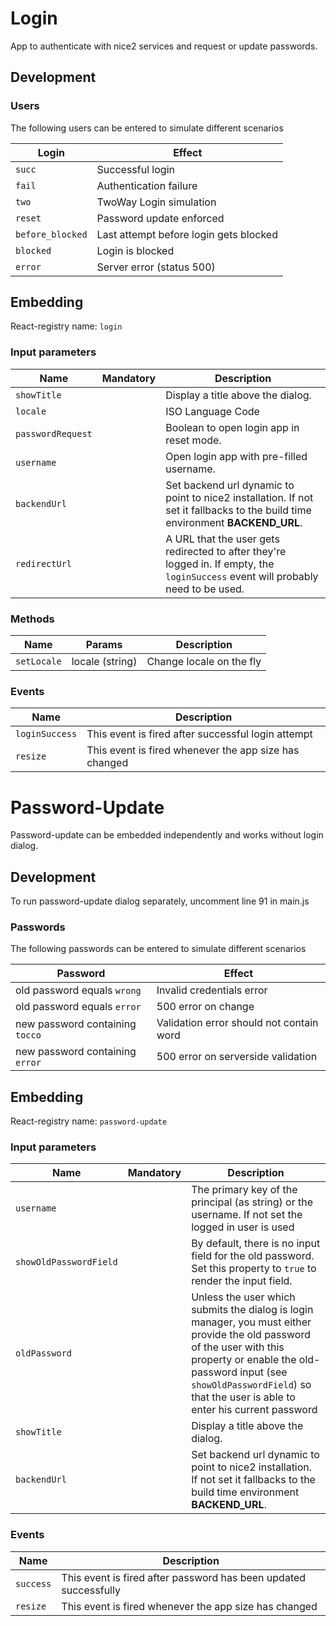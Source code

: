 # Login
App to authenticate with nice2 services and request or update passwords.

## Development

### Users
The following users can be entered to simulate different scenarios

| Login          	  | Effect                                 	|
|----------------	  |----------------------------------------	|
| `succ`           	| Successful login                       	|
| `fail`           	| Authentication failure                 	|
| `two`            	| TwoWay Login simulation                	|
| `reset`          	| Password update enforced               	|
| `before_blocked` 	| Last attempt before login gets blocked 	|
| `blocked`        	| Login is blocked                       	|
| `error`          	| Server error (status 500)              	|


## Embedding

React-registry name: `login`

### Input parameters

| Name                   | Mandatory | Description
|------------------------|:---------:|-------------
| `showTitle`            |           | Display a title above the dialog.
| `locale`               |           | ISO Language Code
| `passwordRequest`      |           | Boolean to open login app in reset mode. 
| `username`             |           | Open login app with pre-filled username.
| `backendUrl`           |           | Set backend url dynamic to point to nice2 installation. If not set it fallbacks to the build time environment __BACKEND_URL__.
| `redirectUrl`          |           | A URL that the user gets redirected to after they're logged in. If empty, the `loginSuccess` event will probably need to be used.

### Methods

| Name                   | Params         | Description
|------------------------|----------------|-------------
| `setLocale`            | locale (string)| Change locale on the fly



### Events

| Name                   | Description
|------------------------|------------
| `loginSuccess`         | This event is fired after successful login attempt
| `resize`               | This event is fired whenever the app size has changed



# Password-Update
Password-update can be embedded independently and works without login dialog.

## Development
To run password-update dialog separately, uncomment line 91 in main.js

### Passwords
The following passwords can be entered to simulate different scenarios

| Password       	                | Effect                                 	|
|---------------------------------|----------------------------------------	|
| old password equals `wrong`     | Invalid credentials error              	|
| old password equals `error`     | 500 error on change               	    |
| new password containing `tocco` | Validation error should not contain word|
| new password containing `error`	| 500 error on serverside validation    	|


## Embedding

React-registry name: `password-update`

### Input parameters

| Name                   | Mandatory | Description
|------------------------|:---------:|-------------
| `username`             |           | The primary key of the principal (as string) or the username. If not set the logged in user is used
| `showOldPasswordField` |           | By default, there is no input field for the old password. Set this property to `true` to render the input field. |
| `oldPassword`          |           | Unless the user which submits the dialog is login manager, you must either provide the old password of the user with this property or enable the old-password input (see `showOldPasswordField`) so that the user is able to enter his current password
| `showTitle`            |           | Display a title above the dialog.
| `backendUrl`           |           | Set backend url dynamic to point to nice2 installation. If not set it fallbacks to the build time environment __BACKEND_URL__.

### Events

| Name                   | Description
|------------------------|------------
| `success`              | This event is fired after password has been updated successfully
| `resize`               | This event is fired whenever the app size has changed

